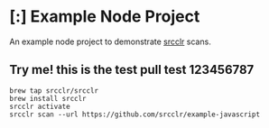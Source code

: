# [:] Example Node Project

An example node project to demonstrate [srcclr](https://www.srcclr.com) scans.


## Try me! this is the test pull test 123456787


```
brew tap srcclr/srcclr
brew install srcclr
srcclr activate
srcclr scan --url https://github.com/srcclr/example-javascript
```
